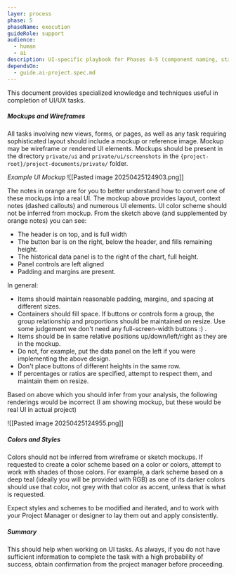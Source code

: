 ```yaml
---
layer: process
phase: 5
phaseName: execution
guideRole: support
audience:
  - human
  - ai
description: UI-specific playbook for Phases 4-5 (component naming, states, tests).
dependsOn:
  - guide.ai-project.spec.md
---
```

This document provides specialized knowledge and techniques useful in completion of UI/UX tasks.
##### Mockups and Wireframes
All tasks involving new views, forms, or pages, as well as any task requiring sophisticated layout should include a mockup or reference image.  Mockup may be wireframe or rendered UI elements.  Mockups should be present in the directory `private/ui` and `private/ui/screenshots` in the `{project-root}/project-documents/private/` folder.

*Example UI Mockup*
![[Pasted image 20250425124903.png]]

The notes in orange are for you to better understand how to convert one of these mockups into a real UI.  The mockup above provides layout, context notes (dashed callouts) and numerous UI elements.  UI color scheme should not be inferred from mockup.  From the sketch above (and supplemented by orange notes) you can see:
* The header is on top, and is full width
* The button bar is on the right, below the header, and fills remaining height.
* The historical data panel is to the right of the chart, full height.
* Panel controls are left aligned
* Padding and margins are present.

In general:
* Items should maintain reasonable padding, margins, and spacing at different sizes.
* Containers should fill space.  If buttons or controls form a group, the group relationship and proportions should be maintained on resize.  Use some judgement we don't need any full-screen-width buttons :) . 
* Items should be in same relative positions up/down/left/right as they are in the mockup.
* Do not, for example, put the data panel on the left if you were implementing the above design.
* Don't place buttons of different heights in the same row. 
* If percentages or ratios are specified, attempt to respect them, and maintain them on resize.

Based on above which you should infer from your analysis, the following renderings would be incorrect (I am showing mockup, but these would be real UI in actual project)

![[Pasted image 20250425124955.png]]

##### Colors and Styles
Colors should not be inferred from wireframe or sketch mockups.  If requested to create a color scheme based on a color or colors, attempt to work with shades of those colors.  For example, a dark scheme based on a deep teal (ideally you will be provided with RGB) as one of its darker colors should use that color, not grey with that color as accent, unless that is what is requested.  

Expect styles and schemes to be modified and iterated, and to work with your Project Manager or designer to lay them out and apply consistently.

##### Summary
This should help when working on UI tasks.  As always, if you do not have sufficient information to complete the task with a high probability of success, obtain confirmation from the project manager before proceeding.
